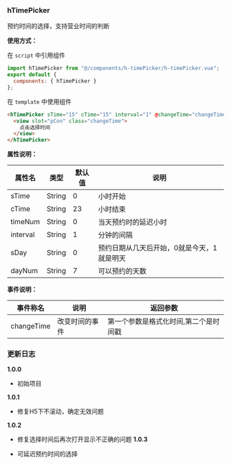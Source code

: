 
### hTimePicker

预约时间的选择，支持营业时间的判断

**使用方式：**

在 `script` 中引用组件

```javascript
import hTimePicker from "@/components/h-timePicker/h-timePicker.vue";
export default {
  components: { hTimePicker }
};
```

在 `template` 中使用组件

```html
<hTimePicker sTime="15" cTime="15" interval="1" @changeTime="changeTime">
  <view slot="pCon" class="changeTime">
    点击选择时间
  </view>
</hTimePicker>
```

**属性说明：**

|属性名|类型|默认值	|说明|
|---|----|---|---|
|sTime|String|0|小时开始|
|cTime|String|23|小时结束|
|timeNum|String|0|当天预约时的延迟小时|
|interval|String|1|分钟的间隔|
|sDay|String|0|预约日期从几天后开始，0就是今天，1就是明天|
|dayNum|String|7|可以预约的天数|

**事件说明：**

|事件称名|说明|返回参数|
|---|----|---|
|changeTime|改变时间的事件|第一个参数是格式化时间,第二个是时间戳|


### 更新日志

**1.0.0**

- 初始项目

**1.0.1**

- 修复H5下不滚动，确定无效问题


**1.0.2**

- 修复选择时间后再次打开显示不正确的问题
**1.0.3**

- 可延迟预约时间的选择
